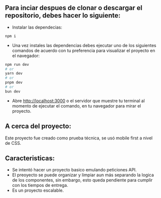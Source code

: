 

## Para inciar despues de clonar o descargar el repositorio, debes hacer lo siguiente:

- Instalar las dependecias:
```bash
npm i
```
- Una vez instales las dependencias debes ejecutar uno de los siguientes comandos de acuerdo con tu preferencia para visualizar el proyecto en el navegador:

```bash
npm run dev
# or
yarn dev
# or
pnpm dev
# or
bun dev
```

- Abre [http://localhost:3000](http://localhost:3000) o el servidor que muestre tu terminal al momento de ejecutar el comando, en tu navegador para mirar el proyecto.

## A cerca del proyecto:

Este proyecto fue creado como prueba técnica, se usó mobile first a nivel de CSS.

## Caracteristicas:

- Se intentó hacer un proyecto basico emulando peticiones API.
- El preoyecto se puede organizar y limpiar aun más separando la logica de los componentes, sin embargo, esto queda pendiente para cumplir con los tiempos de entrega.
- Es un proyecto escalable.



